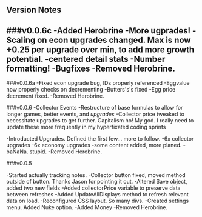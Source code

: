 ## Version Notes
###v0.0.6c
-Added Herobrine
-More ugprades!
	-Scaling on econ upgrades changed. Max is now +0.25 per upgrade over min, to add more growth potential.
	-centered detail stats
-Number formatting!
-Bugfixes
-Removed Herobrine.
-

###v0.0.6a
-Fixed econ upgrade bug, IDs properly referenced
-Eggvalue now properly checks on decrementing
-Butters's's fixed
-Egg price decrement fixed. 
-Removed Herobrine.




###v0.0.6
-Collector Events
-Restructure of base formulas to allow for longer games, better events, and *upgrades*
	-Collector price tweaked to necessitate upgrades to get further. Capitalism ho!
My god. I really need to update these more frequently in my hyperfixated coding sprints

-Introducted Upgrades. Defined the first few... more to follow. 
	-6x collector upgrades
	-6x economy upgrades
-some content added, more planed.
-baNaNa. stupid.
-Removed Herobrine.





###v0.0.5

-Started actually tracking notes.
-Collector button fixed, moved method outside of button. Thanks Jason for pointing it out.
-Altered Save object, added two new fields
	-Added collectorPrice variable to preserve data between refreshes
	-Added UpdateAllDisplays method to refresh relevant data on load. 
-Reconfigured CSS layout. So many divs.
-Created settings menu. Added Nuke option. 
-Added Money
-Removed Herobrine.

